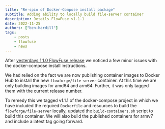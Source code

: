```yaml
---
title: "Re-spin of Docker-Compose install package"
subtitle: Adding ability to locally build file-server container
description: Details FlowFuse v1.1.1
date: 2022-11-25
authors: ["ben-hardill"]
tags:
    - posts
    - flowfuse
    - news
---
```


After [yesterdays 1.1.0 FlowFuse release](/blog/2022/11/flowforge-1-1-released/) we noticed a few minor issues with the docker-compose install instructions.

We had relied on the fact we are now publishing container images to Docker Hub to install the new `flowforge/file-server` container. At this time we are only building images for amd64 and arm64. Further, it was only tagged them with the current release number.

To remedy this we tagged v1.1.1 of the docker-compose project in which we have included the required `Dockerfile` and resources to build the `flowforge/file-server` locally, updated the `build-containers.sh` script to build this container. We will also build the published containers for armv7 and include a latest tag going forward.